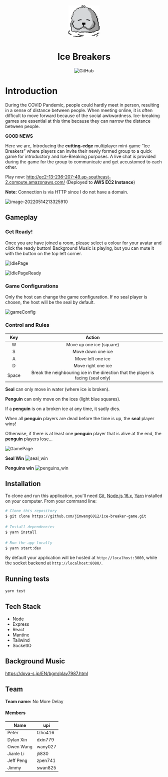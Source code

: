 <h1 align="center">
  <br>
  <img src="./resources/seal_dance.gif?raw=true&sanitize=true" alt="Seal" width="100">
</h1>

<h1 align="center">Ice Breakers</h1>

<p align="center">
  <img alt="GitHub" src="https://img.shields.io/badge/license-MIT-blue">
</p>

# Introduction

During the COVID Pandemic, people could hardly meet in person, resulting in a sense of distance between people. When meeting online, it is often difficult to move forward because of the social awkwardness. Ice-breaking games are essential at this time because they can narrow the distance between people.

**GOOD NEWS**

Here we are, Introducing the **cutting-edge** multiplayer mini-game “Ice Breakers” where players can invite their newly formed group to a quick game for introductory and Ice-Breaking purposes. A live chat is provided during the game for the group to communicate and get accustomed to each other.

Play now: http://ec2-13-236-207-49.ap-southeast-2.compute.amazonaws.com/ (Deployed to **AWS EC2 Instance**)

**Note:** Connection is via HTTP since I do not have a domain.

![image-20220514213325910](https://user-images.githubusercontent.com/62285883/168422575-8eac6b48-9c91-490f-ab14-68314cc02c05.png)

## Gameplay

### Get Ready!

Once you are have joined a room, please select a colour for your avatar and click the ready button!
Background Music is playing, but you can mute it with the button on the top left corner.

![IdlePage](https://user-images.githubusercontent.com/61868315/168454458-b3110682-7c2c-4842-baf2-3600df60c8e5.png)

![IdlePageReady](https://user-images.githubusercontent.com/61868315/168454466-e8bab651-18fb-4777-b481-2d8c85dae4dd.png)

### Game Configurations

Only the host can change the game configuration. If no seal player is chosen, the host will be the seal by default.

![gameConfig](https://user-images.githubusercontent.com/61868315/168454521-fd8725ec-42ef-4be6-a8ad-7a3f27f1e54b.png)

### Control and Rules

|  Key  |                                      Action                                       |
| :---: | :-------------------------------------------------------------------------------: |
|   W   |                             Move up one ice (square)                              |
|   S   |                                 Move down one ice                                 |
|   A   |                                 Move left one ice                                 |
|   D   |                                Move right one ice                                 |
| Space | Break the neighbouring ice in the direction that the player is facing (seal only) |

**Seal** can only move in water (where ice is broken).

**Penguin** can only move on the ices (light blue squares).

If a **penguin** is on a broken ice at any time, it sadly dies.

When all **penguin** players are dead before the time is up, the **seal** player wins!

Otherwise, if there is at least one **penguin** player that is alive at the end, the **penguin** players lose...

![GamePage](https://user-images.githubusercontent.com/61868315/168454599-2f8ac712-8abc-4693-9e09-325a3a3504df.png)

**Seal Win**
![seal_win](https://user-images.githubusercontent.com/61868315/168454604-fc51b77c-31e8-4892-b145-c6d89871e96d.png)

**Penguins win**
![penguins_win](https://user-images.githubusercontent.com/61868315/168454637-efc54a0f-6194-4a86-8a08-19cab2409953.png)

## Installation

To clone and run this application, you'll need [Git](https://git-scm.com), [Node.js 16.x](https://nodejs.org/en/download/), [Yarn](https://yarnpkg.com/getting-started/install) installed on your computer. From your command line:

```bash
# Clone this repository
$ git clone https://github.com/jimwang6012/ice-breaker-game.git

# Install dependencies
$ yarn install

# Run the app locally
$ yarn start:dev
```

By default your application will be hosted at `http://localhost:3000`, while the
socket backend at `http://localhost:8080/`.

## Running tests

```bash
yarn test
```

## Tech Stack

- Node
- Express
- React
- Mantine
- Tailwind
- SocketIO

## Background Music

https://dova-s.jp/EN/bgm/play7987.html

## Team

**Team name:** No More Delay

#### **Members**

| Name      | upi     |
| --------- | ------- |
| Peter     | tzho416 |
| Dylan Xin | dxin779 |
| Owen Wang | wany027 |
| Jianle Li | jli830  |
| Jeff Peng | zpen741 |
| Jimmy     | swan825 |
